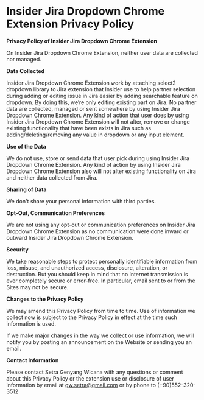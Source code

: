 # **Insider Jira Dropdown Chrome Extension Privacy Policy**

**Privacy Policy of Insider Jira Dropdown Chrome Extension**

On Insider Jira Dropdown Chrome Extension, neither user data are collected nor managed.

**Data Collected**

Insider Jira Dropdown Chrome Extension work by attaching select2 dropdown library to Jira extension that Insider use to help partner selection during adding or editing issue in Jira easier by adding searchable feature on dropdown. By doing this, we’re only editing existing part on Jira. No partner data are collected, managed or sent somewhere by using Insider Jira Dropdown Chrome Extension.
Any kind of action that user does by using Insider Jira Dropdown Chrome Extension will not alter, remove or change existing functionality that have been exists in Jira such as adding/deleting/removing any value in dropdown or any input element.

**Use of the Data**

We do not use, store or send data that user pick during using Insider Jira Dropdown Chrome Extension. Any kind of action by using Insider Jira Dropdown Chrome Extension also will not alter existing functionality on Jira and neither data collected from Jira.

**Sharing of Data**

We don't share your personal information with third parties. 

**Opt-Out, Communication Preferences**

We are not using any opt-out or communication preferences on Insider Jira Dropdown Chrome Extension as no communication were done inward or outward Insider Jira Dropdown Chrome Extension.

**Security**

We take reasonable steps to protect personally identifiable information from loss, misuse, and unauthorized access, disclosure, alteration, or destruction. But you should keep in mind that no Internet transmission is ever completely secure or error-free. In particular, email sent to or from the Sites may not be secure.

**Changes to the Privacy Policy**

We may amend this Privacy Policy from time to time. Use of information we collect now is subject to the Privacy Policy in effect at the time such information is used.

If we make major changes in the way we collect or use information, we will notify you by posting an announcement on the Website or sending you an email.

**Contact Information**

Please contact Setra Genyang Wicana with any questions or comment about this Privacy Policy or the extension use or disclosure of user information by email at gw.setra@gmail.com or by phone to (+90)552-320-3512

